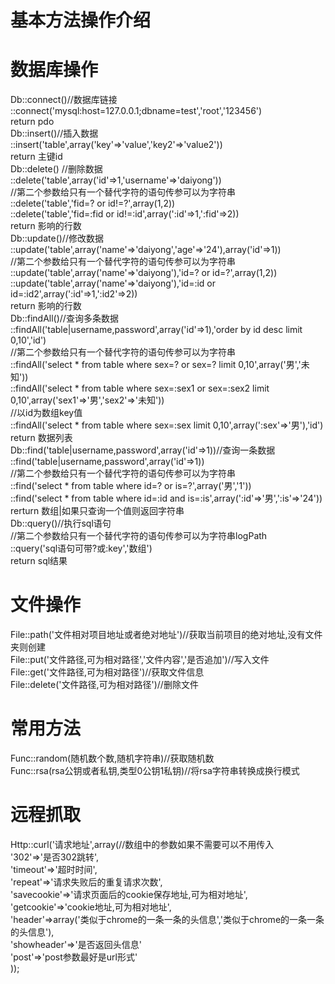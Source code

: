 # 基本方法操作介绍  
  
# 数据库操作  
Db::connect()//数据库链接  
	::connect('mysql:host=127.0.0.1;dbname=test','root','123456')  
	return pdo  
Db::insert()//插入数据  
	::insert('table',array('key'=>'value','key2'=>'value2'))  
	return 主键id  
Db::delete() //删除数据  
	::delete('table',array('id'=>1,'username'=>'daiyong'))  
	//第二个参数给只有一个替代字符的语句传参可以为字符串  
	::delete('table','fid=? or id!=?',array(1,2))  
	::delete('table','fid=:fid or id!=:id',array(':id'=>1,':fid'=>2))  
	return 影响的行数  
Db::update()//修改数据  
	::update('table',array('name'=>'daiyong','age'=>'24'),array('id'=>1))  
	//第二个参数给只有一个替代字符的语句传参可以为字符串  
	::update('table',array('name'=>'daiyong'),'id=? or id=?',array(1,2))  
	::update('table',array('name'=>'daiyong'),'id=:id or id=:id2',array(':id'=>1,':id2'=>2))  
	return 影响的行数  
Db::findAll()//查询多条数据  
	::findAll('table|username,password',array('id'=>1),'order by id desc limit 0,10','id')  
	//第二个参数给只有一个替代字符的语句传参可以为字符串  
	::findAll('select * from table where sex=? or sex=? limit 0,10',array('男','未知'))  
	::findAll('select * from table where sex=:sex1 or sex=:sex2 limit 0,10',array('sex1'=>'男','sex2'=>'未知'))  
	//以id为数组key值  
	::findAll('select * from table where sex=:sex limit 0,10',array(':sex'=>'男'),'id')  
	return 数据列表  
Db::find('table|username,password',array('id'=>1))//查询一条数据  
	::find('table|username,password',array('id'=>1))  
	//第二个参数给只有一个替代字符的语句传参可以为字符串  
	::find('select * from table where id=? or is=?',array('男','1'))  
	::find('select * from table where id=:id and is=:is',array(':id'=>'男',':is'=>'24'))  
	rerturn 数组|如果只查询一个值则返回字符串  
Db::query()//执行sql语句  
	//第二个参数给只有一个替代字符的语句传参可以为字符串logPath  
	::query('sql语句可带?或:key','数组')  
	return sql结果  
# 文件操作  
File::path('文件相对项目地址或者绝对地址')//获取当前项目的绝对地址,没有文件夹则创建  
File::put('文件路径,可为相对路径','文件内容','是否追加')//写入文件  
File::get('文件路径,可为相对路径')//获取文件信息  
File::delete('文件路径,可为相对路径')//删除文件  
# 常用方法  
Func::random(随机数个数,随机字符串)//获取随机数  
Func::rsa(rsa公钥或者私钥,类型0公钥1私钥)//将rsa字符串转换成换行模式  
# 远程抓取  
Http::curl('请求地址',array(//数组中的参数如果不需要可以不用传入  
	'302'=>'是否302跳转',  
	'timeout'=>'超时时间',  
	'repeat'=>'请求失败后的重复请求次数',  
	'savecookie'=>'请求页面后的cookie保存地址,可为相对地址',  
	'getcookie'=>'cookie地址,可为相对地址',  
	'header'=>array('类似于chrome的一条一条的头信息','类似于chrome的一条一条的头信息'),  
	'showheader'=>'是否返回头信息'  
	'post'=>'post参数最好是url形式'  
));  
